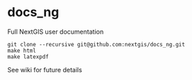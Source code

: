 # docs_ng
Full NextGIS user documentation

```
git clone --recursive git@github.com:nextgis/docs_ng.git
make html
make latexpdf
```

See wiki for future details
